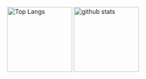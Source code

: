 <p align="left"> 
 <img alt="Top Langs" height="150px" src="https://github-readme-stats.vercel.app/api/top-langs/?username=AzukiYamada&layout=compact&count_private=true&show_icons=true&theme=omni" />
 <img alt="github stats" height="150px" src="https://github-readme-stats.vercel.app/api?username=AzukiYamada&count_private=true&show_icons=true&show_icons=true&theme=omni" />
</p>
